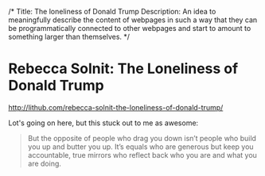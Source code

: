 /*
Title: The loneliness of Donald Trump
Description: An idea to meaningfully describe the content of webpages in such a way that they can be programmatically connected to other webpages and start to amount to something larger than themselves.
*/

# Rebecca Solnit: The Loneliness of Donald Trump
http://lithub.com/rebecca-solnit-the-loneliness-of-donald-trump/

Lot's going on here, but this stuck out to me as awesome:

> But the opposite of people who drag you down isn’t people who build you up and butter you up.
 It’s equals who are generous but keep you accountable, true mirrors who reflect back who you are and what you are doing.
